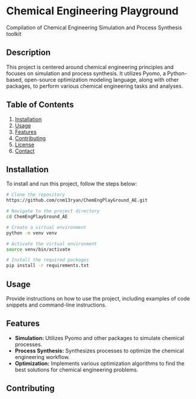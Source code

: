 # Chemical Engineering Playground 
Compilation of Chemical Engineering Simulation and Process Synthesis toolkit

## Description
This project is centered around chemical engineering principles and focuses on simulation and process synthesis. It utilizes Pyomo, a Python-based, open-source optimization modeling language, along with other packages, to perform various chemical engineering tasks and analyses.

## Table of Contents
1. [Installation](#installation)
2. [Usage](#usage)
3. [Features](#features)
4. [Contributing](#contributing)
5. [License](#license)
6. [Contact](#contact)

## Installation <a name="installation"></a>
To install and run this project, follow the steps below:
```sh
# Clone the repository
https://github.com/cnm13ryan/ChemEngPlayGround_AE.git
```
```sh
# Navigate to the project directory
cd ChemEngPlayGround_AE
```
```sh
# Create a virtual environment
python -m venv venv
```
```sh
# Activate the virtual environment
source venv/bin/activate
```
```sh
# Install the required packages
pip install -r requirements.txt
```

## Usage <a name="usage"></a>
Provide instructions on how to use the project, including examples of code snippets and command-line instructions.

<!-- ```python -->
<!-- # Example: Importing and using Pyomo -->
<!-- from pyomo.environ import * -->

<!-- # Create a simple model -->
<!-- model = ConcreteModel() -->
<!-- model.x = Var([1,2], domain=NonNegativeReals) -->
<!-- model.OBJ = Objective(expr = 2*model.x[1] + 3*model.x[2]) -->
<!-- model.Constraint1 = Constraint(expr = 3*model.x[1] + 4*model.x[2] >= 1) -->
<!-- ``` -->

## Features <a name="features"></a>
- **Simulation:** Utilizes Pyomo and other packages to simulate chemical processes.
- **Process Synthesis:** Synthesizes processes to optimize the chemical engineering workflow.
- **Optimization:** Implements various optimization algorithms to find the best solutions for chemical engineering problems.

## Contributing <a name="contributing"></a>
<!-- Contributions are what make the open-source community such an amazing place to learn, inspire, and create. Any contributions you make are **greatly appreciated**. -->

<!-- 1. Fork the Project -->
<!-- 2. Create your Feature Branch (`git checkout -b feature/AmazingFeature`) -->
<!-- 3. Commit your Changes (`git commit -m 'Add some AmazingFeature'`) -->
<!-- 4. Push to the Branch (`git push origin feature/AmazingFeature`) -->
<!-- 5. Open a Pull Request -->

<!-- ## License <a name="license"></a> -->
<!-- Distributed under the MIT License. See `LICENSE` for more information. -->

<!-- ## Contact <a name="contact"></a> -->
<!-- - Your Name - [your-email@example.com](mailto:your-email@example.com) -->
<!-- - Project Link: [https://github.com/username/repository](https://github.com/username/repository) -->

